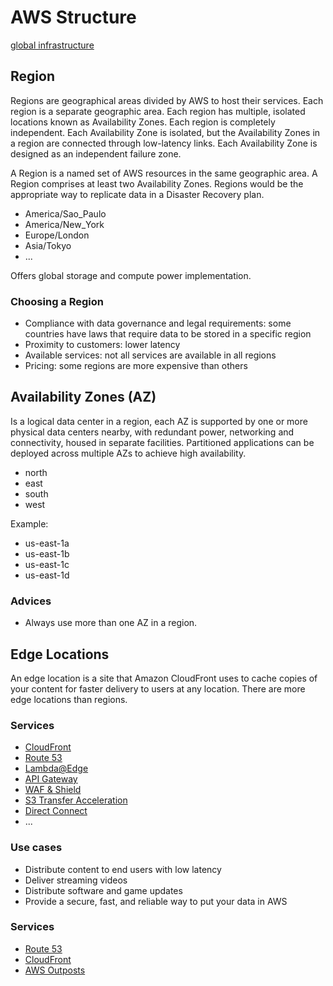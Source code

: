 # AWS Structure

[global infrastructure](https://aws.amazon.com/pt/about-aws/global-infrastructure/)

## Region

Regions are geographical areas divided by AWS to host their services. Each region is a separate geographic area. Each region has multiple, isolated locations known as Availability Zones. Each region is completely independent. Each Availability Zone is isolated, but the Availability Zones in a region are connected through low-latency links. Each Availability Zone is designed as an independent failure zone.

A Region is a named set of AWS resources in the same geographic area. A Region comprises at least two Availability Zones. Regions would be the appropriate way to replicate data in a Disaster Recovery plan.

- America/Sao_Paulo
- America/New_York
- Europe/London
- Asia/Tokyo
- ...

Offers global storage and compute power implementation.

### Choosing a Region

- Compliance with data governance and legal requirements: some countries have laws that require data to be stored in a specific region
- Proximity to customers: lower latency
- Available services: not all services are available in all regions
- Pricing: some regions are more expensive than others

## Availability Zones (AZ)

Is a logical data center in a region, each AZ is supported by one or more physical data centers nearby, with redundant power, networking and connectivity, housed in separate facilities. Partitioned applications can be deployed across multiple AZs to achieve high availability.

- north
- east
- south
- west

Example:

- us-east-1a
- us-east-1b
- us-east-1c
- us-east-1d

### Advices

- Always use more than one AZ in a region.

## Edge Locations

An edge location is a site that Amazon CloudFront uses to cache copies of your content for faster delivery to users at any location. There are more edge locations than regions.

### Services

- [CloudFront](aws-cloudfront.md)
- [Route 53](aws-route53.md)
- [Lambda@Edge](aws-lambda.md#lambdaedge)
- [API Gateway](aws-api-gateway.md)
- [WAF & Shield](aws-waf.md)
- [S3 Transfer Acceleration](aws-s3.md#transfer-acceleration)
- [Direct Connect](aws-direct-connect.md)
- ...

### Use cases

- Distribute content to end users with low latency
- Deliver streaming videos
- Distribute software and game updates
- Provide a secure, fast, and reliable way to put your data in AWS

### Services

- [Route 53](aws-route53.md)
- [CloudFront](aws-cloudfront.md)
- [AWS Outposts](aws-outposts.md)
